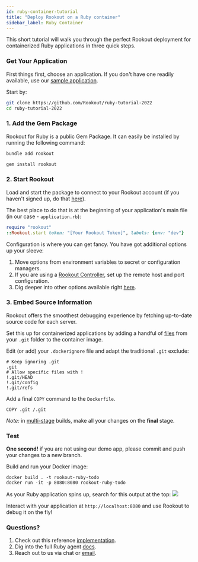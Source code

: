 ```yaml
---
id: ruby-container-tutorial
title: "Deploy Rookout on a Ruby container"
sidebar_label: Ruby Container
---
```


This short tutorial will walk you through the perfect Rookout deployment for containerized Ruby applications in three quick steps.

### Get Your Application

First things first, choose an application.
If you don't have one readily available, use our [sample application](https://github.com/Rookout/ruby-tutorial-2022).  

Start by:
```bash
git clone https://github.com/Rookout/ruby-tutorial-2022
cd ruby-tutorial-2022
```

### 1. Add the Gem Package

Rookout for Ruby is a public Gem Package.
It can easily be installed by running the following command:

<!--DOCUSAURUS_CODE_TABS-->

<!--Bundler-->

```bash
bundle add rookout
```

<!--Gemfile-->

```bash
gem install rookout
```

<!--END_DOCUSAURUS_CODE_TABS-->

### 2. Start Rookout

Load and start the package to connect to your Rookout account (if you haven't signed up, do that [here](https://app.rookout.com/#mode=signUp)).

The best place to do that is at the beginning of your application's main file (in our case - `application.rb`):
```ruby
require "rookout"
::Rookout.start token: "[Your Rookout Token]", labels: {env: "dev"}
```
<div class="rookout-org-info"></div>

Configuration is where you can get fancy. You have got additional options up your sleeve:
1. Move options from environment variables to secret or configuration managers.
2. If you are using a [Rookout Controller](etl-controller-intro), set up the remote host and port configuration.
3. Dig deeper into other options available right [here](ruby-setup#sdk-api).

### 3. Embed Source Information

Rookout offers the smoothest debugging experience by fetching up-to-date source code for each server.

Set this up for containerized applications by adding a handful of [files](https://www.rookout.com/blog/embedding-source-code-version-information-in-docker-images/) from your `.git` folder to the container image.

Edit (or add) your `.dockerignore` file and adapt the traditional `.git` exclude:
```ignore
# Keep ignoring .git
.git
# Allow specific files with !
!.git/HEAD
!.git/config
!.git/refs
```

Add a final `COPY` command to the `Dockerfile`.
```docker
COPY .git /.git
```

*Note:* in [multi-stage](https://docs.docker.com/develop/develop-images/multistage-build/) builds, make all your changes on the **final** stage.

### Test

**One second!** if you are not using our demo app, please commit and push your changes to a new branch.

Build and run your Docker image:
```
docker build . -t rookout-ruby-todo
docker run -it -p 8080:8080 rookout-ruby-todo
```

As your Ruby application spins up, search for this output at the top:
<img src="/img/screenshots/ruby_success.png" />

Interact with your application at `http://localhost:8080` and use Rookout to debug it on the fly!

### Questions?

1. Check out this reference [implementation](https://github.com/Rookout/ruby-tutorial-2022/compare/configure-rookout).
2. Dig into the full Ruby agent [docs](ruby-setup).
3. Reach out to us via chat or [email](mailto:support@rookout.com).

